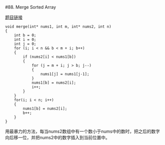 #88. Merge Sorted Array

[题目链接](https://leetcode.com/problems/merge-sorted-array/)

```
void merge(int* nums1, int m, int* nums2, int n)
{
    int b = 0;
    int i = 0;
    int j = 0;
    for (i; i < n && b < m + i; b++)
    {
        if (nums2[i] < nums1[b])
        {
            for (j = m + i; j > b; j--)
            {
                nums1[j] = nums1[j-1];
            }
            nums1[b] = nums2[i];
            i++;
        }
    }
    for(i; i < n; i++)
    {
        nums1[b] = nums2[i];
        b++;
    }
}
```
用最暴力的方法，每当nums2数组中有一个数小于nums中的数时，把之后的数字向后移一位，并把nums2中的数字插入到当前位置中。